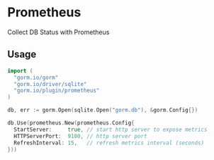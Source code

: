 # Prometheus

Collect DB Status with Prometheus

## Usage

```go
import (
  "gorm.io/gorm"
  "gorm.io/driver/sqlite"
  "gorm.io/plugin/prometheus"
)

db, err := gorm.Open(sqlite.Open("gorm.db"), &gorm.Config{})

db.Use(prometheus.New(prometheus.Config{
  StartServer:     true, // start http server to expose metrics
  HTTPServerPort:  9100, // http server port
  RefreshInterval: 15,   // refresh metrics interval (seconds)
}))
```
